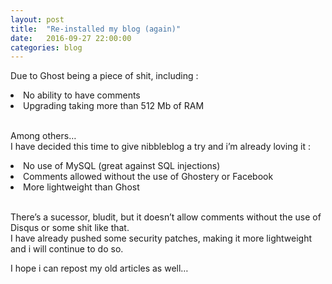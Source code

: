 ```yaml
---
layout: post
title:  "Re-installed my blog (again)"
date:   2016-09-27 22:00:00
categories: blog
---
```

<p>Due to Ghost being a piece of shit, including :</p>
<li>No ability to have comments</li>
<li>Upgrading taking more than 512 Mb of RAM</li>
<p><br />
Among others…
<br />
I have decided this time to give nibbleblog a try and i’m already loving it :</p>
<li>No use of MySQL (great against SQL injections)</li>
<li>Comments allowed without the use of Ghostery or Facebook</li>
<li>More lightweight than Ghost</li>
<p><br />
There’s a sucessor, bludit, but it doesn’t allow comments without the use of Disqus or some shit like that.
<br />
I have already pushed some security patches, making it more lightweight and i will continue to do so.</p>

<p>I hope i can repost my old articles as well…</p>
